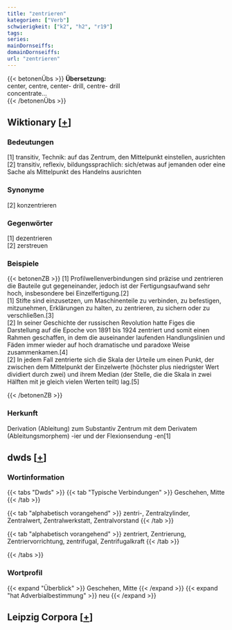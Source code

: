 ```yaml
---
title: "zentrieren"
kategorien: ["Verb"]
schwierigkeit: ["k2", "h2", "r19"]
tags:
series:
mainDornseiffs:
domainDornseiffs:
url: "zentrieren"
---
```


{{< betonenÜbs >}}
**Übersetzung:**  
center, centre, center- drill, centre- drill  
concentrate...  
{{< /betonenÜbs >}}

## Wiktionary [[+](https://de.wiktionary.org/wiki/zentrieren)]

### Bedeutungen
[1] transitiv, Technik: auf das Zentrum, den Mittelpunkt einstellen, ausrichten  
[2] transitiv, reflexiv, bildungssprachlich: sich/etwas auf jemanden oder eine Sache als Mittelpunkt des Handelns ausrichten  

### Synonyme
[2] konzentrieren  

### Gegenwörter
[1] dezentrieren  
[2] zerstreuen  

### Beispiele
{{< betonenZB >}}
[1] Profilwellenverbindungen sind präzise und zentrieren die Bauteile gut gegeneinander, jedoch ist der Fertigungsaufwand sehr hoch, insbesondere bei Einzelfertigung.[2]  
[1] Stifte sind einzusetzen, um Maschinenteile zu verbinden, zu befestigen, mitzunehmen, Erklärungen zu halten, zu zentrieren, zu sichern oder zu verschließen.[3]  
[2] In seiner Geschichte der russischen Revolution hatte Figes die Darstellung auf die Epoche von 1891 bis 1924 zentriert und somit einen Rahmen geschaffen, in dem die auseinander laufenden Handlungslinien und Fäden immer wieder auf hoch dramatische und paradoxe Weise zusammenkamen.[4]  
[2] In jedem Fall zentrierte sich die Skala der Urteile um einen Punkt, der zwischen dem Mittelpunkt der Einzelwerte (höchster plus niedrigster Wert dividiert durch zwei) und ihrem Median (der Stelle, die die Skala in zwei Hälften mit je gleich vielen Werten teilt) lag.[5]  

{{< /betonenZB >}}
### Herkunft
Derivation (Ableitung) zum Substantiv Zentrum mit dem Derivatem (Ableitungsmorphem) -ier und der Flexionsendung -en[1]  



## dwds [[+](https://www.dwds.de/wb/zentrieren)]

### Wortinformation
{{< tabs "Dwds" >}}
{{< tab "Typische Verbindungen" >}}
Geschehen, Mitte
{{< /tab >}}

{{< tab "alphabetisch vorangehend" >}}
zentri-, Zentralzylinder, Zentralwert, Zentralwerkstatt, Zentralvorstand
{{< /tab >}}

{{< tab "alphabetisch vorangehend" >}}
zentriert, Zentrierung, Zentriervorrichtung, zentrifugal, Zentrifugalkraft
{{< /tab >}}

{{< /tabs >}}

### Wortprofil
{{< expand "Überblick" >}} Geschehen, Mitte {{< /expand >}}
{{< expand "hat Adverbialbestimmung" >}} neu {{< /expand >}}

## Leipzig Corpora [[+](https://corpora.uni-leipzig.de/en/res?word=zentrieren&corpusId=deu_newscrawl-public_2018)]

